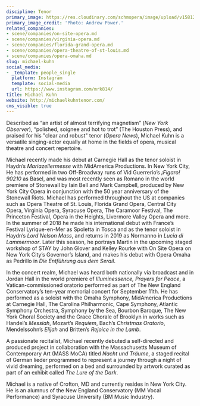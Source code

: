 ```yaml
---
discipline: Tenor
primary_image: https://res.cloudinary.com/schmopera/image/upload/v1581215895/media/2020/02/MichaelKuhn_pbunfo.jpg
primary_image_credit: 'Photo: Andrew Power.'
related_companies:
- scene/companies/on-site-opera.md
- scene/companies/virginia-opera.md
- scene/companies/florida-grand-opera.md
- scene/companies/opera-theatre-of-st-louis.md
- scene/companies/opera-omaha.md
slug: michael-kuhn
social_media:
- _template: people_single
  platform: Instagram
  template: social-media
  url: https://www.instagram.com/mrk814/
title: Michael Kuhn
website: http://michaelkuhntenor.com/
cms_visible: true
---
```

Described as “an artist of almost terrifying magnetism” (_New York Observer_), “polished, soignee and hot to trot” (The Houston Press), and praised for his "clear and robust" tenor (_Opera News_), Michael Kuhn is a versatile singing-actor equally at home in the fields of opera, musical theatre and concert repertoire.

Michael recently made his debut at Carnegie Hall as the tenor soloist in Haydn’s _Mariazellermesse_ with MidAmerica Productions. In New York City, He has performed in two Off-Broadway runs of Vid Guerrerio’s _¡Figaro! 90210_ as Basel, and was most recently seen as Romano in the world premiere of Stonewall by Iain Bell and Mark Campbell, produced by New York City Opera in conjunction with the 50 year anniversary of the Stonewall Riots. Michael has performed throughout the US at companies such as Opera Theatre of St. Louis, Florida Grand Opera, Central City Opera, Virginia Opera, Syracuse Opera, The Caramoor Festival, The Princeton Festival, Opera in the Heights, Livermore Valley Opera and more. In the summer of 2018 he made his international debut with France’s Festival Lyrique-en-Mer as Spoletta in Tosca and as the tenor soloist in Haydn’s _Lord Nelson Mass_, and returns in 2019 as Normanno in _Lucia di Lammermoor_. Later this season, he portrays Martin in the upcoming staged workshop of STAY by John Glover and Kelley Rourke with On Site Opera on New York City’s Governor’s Island, and makes his debut with Opera Omaha as Pedrillo in _Die Entführung aus dem Serail_.

In the concert realm, Michael was heard both nationally via broadcast and in Jordan Hall in the world premiere of _Illuminessence, Prayers for Peace_, a Vatican-commissioned oratorio performed as part of The New England Conservatory’s ten-year memorial concert for September 11th. He has performed as a soloist with the Omaha Symphony, MidAmerica Productions at Carnegie Hall, The Carolina Philharmonic, Cape Symphony, Atlantic Symphony Orchestra, Symphony by the Sea, Bourbon Baroque, The New York Choral Society and the Grace Chorale of Brooklyn in works such as Handel’s _Messiah_, Mozart’s _Requiem_, Bach’s _Christmas Oratorio_, Mendelssohn’s _Elijah_ and Britten’s _Rejoice in the Lamb_.

A passionate recitalist, Michael recently debuted a self-directed and produced project in collaboration with the Massachusetts Museum of Contemporary Art (MASS MoCA) titled _Nacht und Träume_, a staged recital of German lieder programmed to represent a journey through a night of vivid dreaming, performed on a bed and surrounded by artwork curated as part of an exhibit called _The Lure of the Dark_.

Michael is a native of Crofton, MD and currently resides in New York City. He is an alumnus of the New England Conservatory (MM Vocal Performance) and Syracuse University (BM Music Industry).